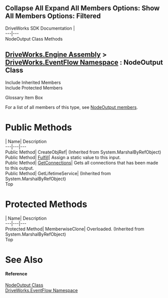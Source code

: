 Collapse All Expand All Members Options: Show All  Members Options: Filtered   
---  
DriveWorks SDK Documentation  |   
---|---  
NodeOutput Class Methods   
  
[DriveWorks.Engine Assembly](topic2156.md) > [DriveWorks.EventFlow Namespace](topic6871.md) : NodeOutput Class  
---  
  
Include Inherited Members    
Include Protected Members    


Glossary Item Box

For a list of all members of this type, see [NodeOutput members](topic7075.md).

# Public Methods

| Name| Description  
---|---|---  
Public Method| CreateObjRef|  (Inherited from System.MarshalByRefObject)  
Public Method| [Fulfill](topic7080.md)| Assign a static value to this input.   
Public Method| [GetConnections](topic7081.md)| Gets all connections that has been made to this output.   
Public Method| GetLifetimeService|  (Inherited from System.MarshalByRefObject)  
Top

# Protected Methods

| Name| Description  
---|---|---  
Protected Method| MemberwiseClone| Overloaded. (Inherited from System.MarshalByRefObject)  
Top

# See Also

#### Reference

[NodeOutput Class](topic7074.md)   
[DriveWorks.EventFlow Namespace](topic6871.md)


